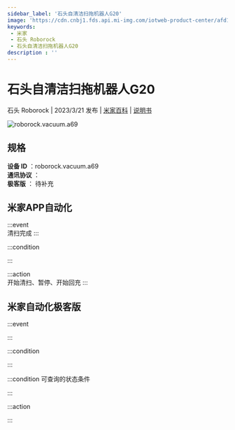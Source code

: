 ```yaml
---
sidebar_label: '石头自清洁扫拖机器人G20'
image: 'https://cdn.cnbj1.fds.api.mi-img.com/iotweb-product-center/afd1b747e33eef6ec2984fc162981109_1675670638649.png?GalaxyAccessKeyId=AKVGLQWBOVIRQ3XLEW&Expires=9223372036854775807&Signature=vMBOpn98LPaPN5Hn359G0fgzPjU='
keywords: 
 - 米家
 - 石头 Roborock
 - 石头自清洁扫拖机器人G20
description : ''
---
```

# 石头自清洁扫拖机器人G20

石头 Roborock | 2023/3/21 发布 | [米家百科](https://home.mi.com/webapp/content/baike/product/index.html?model=roborock.vacuum.a69) | [说明书](https://home.mi.com/views/introduction.html?model=roborock.vacuum.a69&region=cn)

![roborock.vacuum.a69](https://cdn.cnbj1.fds.api.mi-img.com/iotweb-product-center/afd1b747e33eef6ec2984fc162981109_1675670638649.png?GalaxyAccessKeyId=AKVGLQWBOVIRQ3XLEW&Expires=9223372036854775807&Signature=vMBOpn98LPaPN5Hn359G0fgzPjU=)

## 规格  
> 
**设备 ID** ：roborock.vacuum.a69  
**通讯协议** ：  
**极客版**  ： 待补充 


## 米家APP自动化  

:::event  
清扫完成
:::

:::condition  

:::

:::action   
开始清扫、暂停、开始回充
:::

## 米家自动化极客版  

:::event  

:::

:::condition  

:::

:::condition 可查询的状态条件  

:::

:::action  

:::

        
